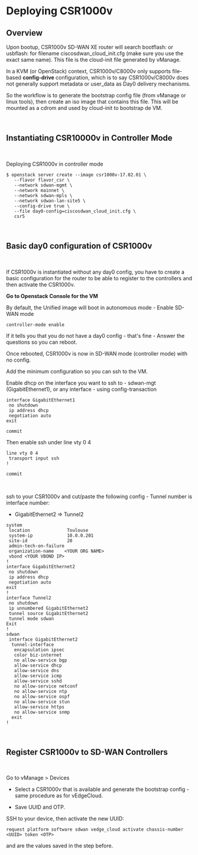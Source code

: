 # Deploying CSR1000v



## Overview

Upon bootup, CSR1000v SD-WAN XE router will search bootflash: or usbflash: for filename ciscosdwan_cloud_init.cfg (make sure you use the exact same name). This file is the cloud-init file generated by vManage.

In a KVM (or OpenStack) context, CSR1000v/C8000v only supports file-based **config-drive** configuration, which is to say CSR1000v/C8000v does not generally support metadata or user_data as Day0 delivery mechanisms.

So the workflow is to generate the bootstrap config file (from vManage or linux tools), then create an iso image that contains this file. This will be mounted as a cdrom and used by cloud-init to bootstrap de VM.

<br>

## Instantiating CSR10000v in Controller Mode

<br>

Deploying CSR1000v in controller mode

```
$ openstack server create --image csr1000v-17.02.01 \
   --flavor flavor_csr \
   --network sdwan-mgmt \
   --network mainnet \
   --network sdwan-mpls \
   --network sdwan-lan-site5 \
   --config-drive true \
   --file day0-config=ciscosdwan_cloud_init.cfg \
   csr5
```

<br>



## Basic day0 configuration of CSR1000v

<br>

If CSR1000v is instantiated without any day0 config, you have to create a basic configuration for the router to be able to register to the controllers and then activate the CSR1000v.

**Go to Openstack Console for the VM**

By default, the Unified image will boot in autonomous mode - Enable SD-WAN mode

```
controller-mode enable
```

If it tells you that you do not have a day0 config - that's fine - Answer the questions so you can reboot.

Once rebooted, CSR1000v is now in SD-WAN mode (controller mode) with no config.

Add the minimum configuration so you can ssh to the VM.

Enable dhcp on the interface you want to ssh to - sdwan-mgt (GigabitEthernet1), or any interface - using config-transaction

```
interface GigabitEthernet1
 no shutdown
 ip address dhcp
 negotiation auto
exit

commit
```

Then enable ssh under line vty 0 4

```
line vty 0 4
 transport input ssh
!

commit
```

<br>

ssh to your CSR1000v and cut/paste the following config - Tunnel number is interface number:

- GigabitEthernet2 => Tunnel2

```
system
 location              Toulouse
 system-ip             10.0.0.201
 site-id               20
 admin-tech-on-failure
 organization-name    <YOUR ORG NAME>
 vbond <YOUR VBOND IP>
!
interface GigabitEthernet2
 no shutdown
 ip address dhcp
 negotiation auto
exit
!
interface Tunnel2
 no shutdown
 ip unnumbered GigabitEthernet2
 tunnel source GigabitEthernet2
 tunnel mode sdwan
Exit
!
sdwan
 interface GigabitEthernet2
  tunnel-interface
   encapsulation ipsec
   color biz-internet
   no allow-service bgp
   allow-service dhcp
   allow-service dns
   allow-service icmp
   allow-service sshd
   no allow-service netconf
   no allow-service ntp
   no allow-service ospf
   no allow-service stun
   allow-service https
   no allow-service snmp
  exit
!
```

<br>

## Register CSR1000v to SD-WAN Controllers

 <br>

Go to vManage > Devices

- Select a CSR1000v that is available and generate the bootstrap config - same procedure as for vEdgeCloud.

- Save UUID and OTP.

 SSH to your device, then activate the new UUID:

```
request platform software sdwan vedge_cloud activate chassis-number <UUID> token <OTP>
```

<UUID> and <TOKEN> are the values saved in the step before.

<br>


